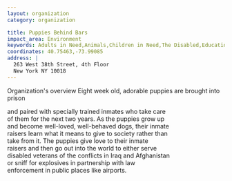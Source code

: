 ```yaml
---
layout: organization
category: organization

title: Puppies Behind Bars
impact_area: Environment
keywords: Adults in Need,Animals,Children in Need,The Disabled,Education,The Elderly,Women in Need
coordinates: 40.75463,-73.99085
address: |
  263 West 38th Street, 4th Floor
  New York NY 10018
---
```

Organization's overview
Eight week old, adorable puppies are brought into prison 

and paired with specially trained inmates who take care  
of them for the next two years.  As the puppies grow up  
and become well-loved, well-behaved dogs, their inmate  
raisers learn what it means to give to society rather than  
take from it.  The puppies give love to their inmate  
raisers and then go out into the world to either serve  
disabled veterans of the conflicts in Iraq and Afghanistan  
or sniff for explosives in partnership with law  
enforcement in public places like airports.